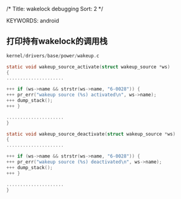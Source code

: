 /*
  Title: wakelock debugging
  Sort: 2
  */

KEYWORDS: android


## 打印持有wakelock的调用栈

```c
kernel/drivers/base/power/wakeup.c

static void wakeup_source_activate(struct wakeup_source *ws)
{
.....................

+++ if (ws->name && strstr(ws->name, "6-0028")) {
+++ pr_err("wakeup source (%s) activated\n", ws->name);
+++ dump_stack();
+++ }

.....................
}

static void wakeup_source_deactivate(struct wakeup_source *ws)
{
.....................

+++ if (ws->name && strstr(ws->name, "6-0028")) {
+++ pr_err("wakeup source (%s) deactivated\n", ws->name);
+++ dump_stack();
+++ }

.....................
}
```